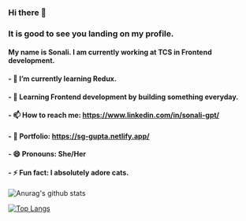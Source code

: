 ### Hi there 👋
###  It is good to see you landing on my profile.
#### My name is Sonali. I am currently working at TCS in Frontend development.
#### - 🔭 I’m currently learning Redux.
#### - 🌱 Learning Frontend development by building something everyday.
#### - 📫 How to reach me: https://www.linkedin.com/in/sonali-gpt/
#### - :pushpin: Portfolio: https://sg-gupta.netlify.app/
#### - 😄 Pronouns: She/Her
#### - ⚡ Fun fact: I absolutely adore cats.

![Anurag's github stats](https://github-readme-stats.vercel.app/api?username=slytherin20)

[![Top Langs](https://github-readme-stats.vercel.app/api/top-langs/?username=slytherin20)](https://github.com/anuraghazra/github-readme-stats)
